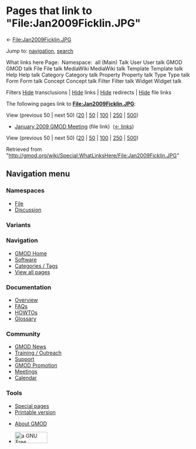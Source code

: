 <div id="mw-page-base" class="noprint">

</div>

<div id="mw-head-base" class="noprint">

</div>

<div id="content" class="mw-body" role="main">

<span id="top"></span>

<div id="mw-js-message" style="display:none;">

</div>



# <span dir="auto">Pages that link to "File:Jan2009Ficklin.JPG"</span>

<div id="bodyContent">

<div id="contentSub">

←
[File:Jan2009Ficklin.JPG](/wiki/File:Jan2009Ficklin.JPG "File:Jan2009Ficklin.JPG")

</div>

<div id="jump-to-nav" class="mw-jump">

Jump to: [navigation](#mw-navigation), [search](#p-search)

</div>

<div id="mw-content-text">

What links here Page:  Namespace:  all (Main) Talk User User talk GMOD
GMOD talk File File talk MediaWiki MediaWiki talk Template Template talk
Help Help talk Category Category talk Property Property talk Type Type
talk Form Form talk Concept Concept talk Filter Filter talk Widget
Widget talk

Filters
[Hide](/mediawiki/index.php?title=Special:WhatLinksHere/File:Jan2009Ficklin.JPG&hidetrans=1 "Special:WhatLinksHere/File:Jan2009Ficklin.JPG")
transclusions \|
[Hide](/mediawiki/index.php?title=Special:WhatLinksHere/File:Jan2009Ficklin.JPG&hidelinks=1 "Special:WhatLinksHere/File:Jan2009Ficklin.JPG")
links \|
[Hide](/mediawiki/index.php?title=Special:WhatLinksHere/File:Jan2009Ficklin.JPG&hideredirs=1 "Special:WhatLinksHere/File:Jan2009Ficklin.JPG")
redirects \|
[Hide](/mediawiki/index.php?title=Special:WhatLinksHere/File:Jan2009Ficklin.JPG&hideimages=1 "Special:WhatLinksHere/File:Jan2009Ficklin.JPG")
file links

The following pages link to
**[File:Jan2009Ficklin.JPG](/wiki/File:Jan2009Ficklin.JPG "File:Jan2009Ficklin.JPG")**:

View (previous 50 \| next 50)
([20](/mediawiki/index.php?title=Special:WhatLinksHere/File:Jan2009Ficklin.JPG&limit=20 "Special:WhatLinksHere/File:Jan2009Ficklin.JPG")
\|
[50](/mediawiki/index.php?title=Special:WhatLinksHere/File:Jan2009Ficklin.JPG&limit=50 "Special:WhatLinksHere/File:Jan2009Ficklin.JPG")
\|
[100](/mediawiki/index.php?title=Special:WhatLinksHere/File:Jan2009Ficklin.JPG&limit=100 "Special:WhatLinksHere/File:Jan2009Ficklin.JPG")
\|
[250](/mediawiki/index.php?title=Special:WhatLinksHere/File:Jan2009Ficklin.JPG&limit=250 "Special:WhatLinksHere/File:Jan2009Ficklin.JPG")
\|
[500](/mediawiki/index.php?title=Special:WhatLinksHere/File:Jan2009Ficklin.JPG&limit=500 "Special:WhatLinksHere/File:Jan2009Ficklin.JPG"))

- [January 2009 GMOD
  Meeting](/wiki/January_2009_GMOD_Meeting "January 2009 GMOD Meeting")
  (file link) ‎ <span class="mw-whatlinkshere-tools">([←
  links](/mediawiki/index.php?title=Special:WhatLinksHere&target=January+2009+GMOD+Meeting "Special:WhatLinksHere"))</span>

View (previous 50 \| next 50)
([20](/mediawiki/index.php?title=Special:WhatLinksHere/File:Jan2009Ficklin.JPG&limit=20 "Special:WhatLinksHere/File:Jan2009Ficklin.JPG")
\|
[50](/mediawiki/index.php?title=Special:WhatLinksHere/File:Jan2009Ficklin.JPG&limit=50 "Special:WhatLinksHere/File:Jan2009Ficklin.JPG")
\|
[100](/mediawiki/index.php?title=Special:WhatLinksHere/File:Jan2009Ficklin.JPG&limit=100 "Special:WhatLinksHere/File:Jan2009Ficklin.JPG")
\|
[250](/mediawiki/index.php?title=Special:WhatLinksHere/File:Jan2009Ficklin.JPG&limit=250 "Special:WhatLinksHere/File:Jan2009Ficklin.JPG")
\|
[500](/mediawiki/index.php?title=Special:WhatLinksHere/File:Jan2009Ficklin.JPG&limit=500 "Special:WhatLinksHere/File:Jan2009Ficklin.JPG"))

</div>

<div class="printfooter">

Retrieved from
"<http://gmod.org/wiki/Special:WhatLinksHere/File:Jan2009Ficklin.JPG>"

</div>

<div id="catlinks" class="catlinks catlinks-allhidden">

</div>

<div class="visualClear">

</div>

</div>

</div>

<div id="mw-navigation">

## Navigation menu

<div id="mw-head">



<div id="left-navigation">

<div id="p-namespaces" class="vectorTabs" role="navigation"
aria-labelledby="p-namespaces-label">

### Namespaces

- <span id="ca-nstab-image"><a href="/wiki/File:Jan2009Ficklin.JPG" accesskey="c"
  title="View the file page [c]">File</a></span>
- <span id="ca-talk"><a
  href="/mediawiki/index.php?title=File_talk:Jan2009Ficklin.JPG&amp;action=edit&amp;redlink=1"
  accesskey="t"
  title="Discussion about the content page [t]">Discussion</a></span>

</div>

<div id="p-variants" class="vectorMenu emptyPortlet" role="navigation"
aria-labelledby="p-variants-label">

### 

### Variants[](#)

<div class="menu">

</div>

</div>

</div>

<div id="right-navigation">





</div>



</div>

</div>

</div>

<div id="mw-panel">

<div id="p-logo" role="banner">

<a href="/wiki/Main_Page"
style="background-image: url(http://gmod.org/images/GMOD-cogs.png);"
title="Visit the main page"></a>

</div>

<div id="p-Navigation" class="portal" role="navigation"
aria-labelledby="p-Navigation-label">

### Navigation

<div class="body">

- <span id="n-GMOD-Home">[GMOD Home](/wiki/Main_Page)</span>
- <span id="n-Software">[Software](/wiki/GMOD_Components)</span>
- <span id="n-Categories-.2F-Tags">[Categories /
  Tags](/wiki/Categories)</span>
- <span id="n-View-all-pages">[View all
  pages](/wiki/Special:AllPages)</span>

</div>

</div>

<div id="p-Documentation" class="portal" role="navigation"
aria-labelledby="p-Documentation-label">

### Documentation

<div class="body">

- <span id="n-Overview">[Overview](/wiki/Overview)</span>
- <span id="n-FAQs">[FAQs](/wiki/Category:FAQ)</span>
- <span id="n-HOWTOs">[HOWTOs](/wiki/Category:HOWTO)</span>
- <span id="n-Glossary">[Glossary](/wiki/Glossary)</span>

</div>

</div>

<div id="p-Community" class="portal" role="navigation"
aria-labelledby="p-Community-label">

### Community

<div class="body">

- <span id="n-GMOD-News">[GMOD News](/wiki/GMOD_News)</span>
- <span id="n-Training-.2F-Outreach">[Training /
  Outreach](/wiki/Training_and_Outreach)</span>
- <span id="n-Support">[Support](/wiki/Support)</span>
- <span id="n-GMOD-Promotion">[GMOD
  Promotion](/wiki/GMOD_Promotion)</span>
- <span id="n-Meetings">[Meetings](/wiki/Meetings)</span>
- <span id="n-Calendar">[Calendar](/wiki/Calendar)</span>

</div>

</div>

<div id="p-tb" class="portal" role="navigation"
aria-labelledby="p-tb-label">

### Tools

<div class="body">

- <span id="t-specialpages"><a href="/wiki/Special:SpecialPages" accesskey="q"
  title="A list of all special pages [q]">Special pages</a></span>
- <span id="t-print"><a
  href="/mediawiki/index.php?title=Special:WhatLinksHere/File:Jan2009Ficklin.JPG&amp;printable=yes"
  rel="alternate" accesskey="p"
  title="Printable version of this page [p]">Printable version</a></span>

</div>

</div>

</div>

</div>

<div id="footer" role="contentinfo">

- <span id="footer-places-about">[About
  GMOD](/wiki/GMOD:About "GMOD:About")</span>

<!-- -->

- <span id="footer-copyrightico">[<img src="http://www.gnu.org/graphics/gfdl-logo-small.png" width="88"
  height="31" alt="a GNU Free Documentation License" />](http://www.gnu.org/licenses/fdl-1.3.html)</span>




</div>
